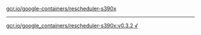 [gcr.io/google-containers/rescheduler-s390x](https://hub.docker.com/r/anjia0532/rescheduler-s390x/tags/) 

----
[gcr.io/google_containers/rescheduler-s390x:v0.3.2 √](https://hub.docker.com/r/anjia0532/rescheduler-s390x/tags/)

